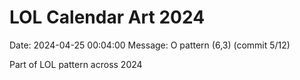 # LOL Calendar Art 2024

Date: 2024-04-25 00:04:00
Message: O pattern (6,3) (commit 5/12)

Part of LOL pattern across 2024
